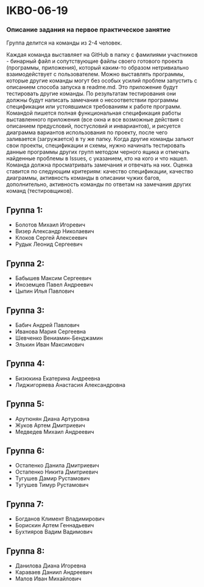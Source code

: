 # IKBO-06-19
### Описание задания на первое практическое занятие
Группа делится на команды из 2-4 человек.

Каждая команда выставляет на GitHub в папку с фамилиями участников - бинарный файл и сопутствующие файлы своего готового проекта (программы, приложения), который каким-то образом нетривиально взаимодействует с пользователем. Можно выставлять программы, которые другие команды могут без особых усилий проблем запустить с описанием способа запуска в readme.md. Это приложение будут тестировать другие команды. По результатам тестирования они должны будут написать замечания о несоответствии программы спецификации или устоявшимся требованиям к работе программ.
Командой пишется полная функциональная спецификация работы выставленного приложения (все окна и все возможные действия с описанием предусловий, постусловий и инвариантов), и рисуется диаграмма вариантов использования по проекту, после чего заливается (загружается) в ту же папку.
Когда другие команды зальют свои проекты, спецификации и схемы, нужно начинать тестировать данные программы других групп методом черного ящика и отмечать найденные проблемы в Issues, с указанием, кто на кого и что нашел.
Команда должна просматривать замечания и отвечать на них.
Оценка ставится по следующим критериям: качество спецификации, качество диаграммы, активность команды в описании чужих багов, дополнительно, активность команды по ответам на замечания других команд (тестировщиков).

## Группа 1:
  - Болотов Михаил Игоревич
  - Визер Александр Николаевич
  - Клоков Сергей Алексеевич
  - Рудык Леонид Сергеевич
## Группа 2:
  - Бабышев Максим Сергеевич
  - Иноземцев Павел Андреевич
  - Цыпин Илья Павлович
## Группа 3:
  - Бабич Андрей Павлович
  - Иванова Мария Сергеевна
  - Шевченко Вениамин-Бенджамин
  - Элькин Иван Максимович
## Группа 4:
  - Бизюкина Екатерина Андреевна
  - Лиджигоряева Анастасия Александровна
## Группа 5:
  - Арутюнян Диана Артуровна
  - Жуков Артем Дмитриевич
  - Медведев Михаил Андреевич
## Группа 6:
  - Остапенко Данила Дмитриевич
  - Остапенко Никита Дмитриевич
  - Тугушев Дамир Рустамович
  - Тугушев Тимур Рустамович
## Группа 7:
  - Богданов Климент Владимирович
  - Борискин Артем Геннадьевич
  - Бухтияров Вадим Вадимович
## Группа 8:
  - Данилова Диана Игоревна
  - Караваев Даниил Андреевич
  - Малов Иван Михайлович

